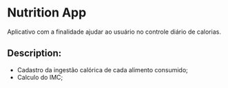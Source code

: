 # Nutrition App
Aplicativo com a finalidade ajudar ao usuário no controle diário de calorias.

## Description:
- Cadastro da ingestão calórica de cada alimento consumido;
- Calculo do IMC;

